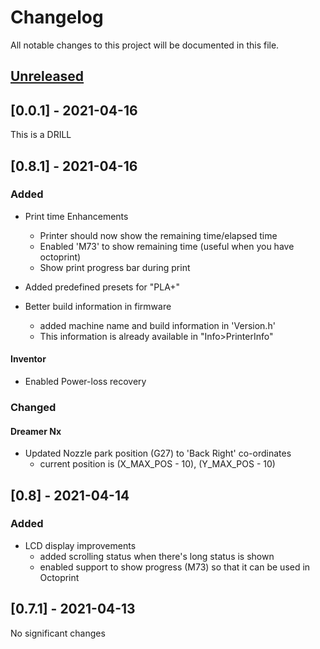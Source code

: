 # Changelog
All notable changes to this project will be documented in this file.

## [Unreleased]

## [0.0.1] - 2021-04-16

This is a DRILL

## [0.8.1] - 2021-04-16

### Added

- Print time Enhancements

  - Printer should now show the remaining time/elapsed time 
  - Enabled 'M73' to show remaining time (useful when you have octoprint) 
  - Show print progress bar during print

- Added predefined presets for "PLA+"

- Better build information in firmware
   - added machine name and build information in 'Version.h'
   - This information is already available in "Info>PrinterInfo"

#### Inventor

- Enabled Power-loss recovery
    
### Changed

#### Dreamer Nx

- Updated Nozzle park position (G27) to 'Back Right' co-ordinates
    - current position is (X_MAX_POS - 10), (Y_MAX_POS - 10)

## [0.8] - 2021-04-14

### Added

- LCD display improvements
    - added scrolling status when there's long status is shown
    - enabled support to show progress (M73) so that it can be used in Octoprint

## [0.7.1] - 2021-04-13

No significant changes

[Unreleased]: https://github.com/tckb/FlashForge_Marlin/compare/v0.8.1...HEAD

